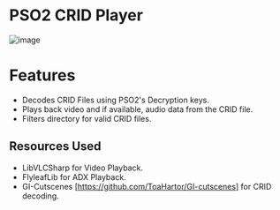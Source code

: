 # PSO2 CRID Player

![image](https://github.com/user-attachments/assets/ab170ded-2db9-435f-ac23-99fb610c4884)

<h1>Features</h1>

- Decodes CRID Files using PSO2's Decryption keys.
- Plays back video and if available, audio data from the CRID file.
- Filters directory for valid CRID files.

<h2>Resources Used</h2>

- LibVLCSharp for Video Playback.
- FlyleafLib for ADX Playback.
- GI-Cutscenes [https://github.com/ToaHartor/GI-cutscenes] for CRID decoding.
